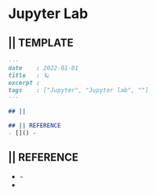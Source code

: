 # Jupyter Lab
## || TEMPLATE
```markdown
---
date    : 2022-01-01
title   : 🪐 
excerpt : 
tags    : ["Jupyter", "Jupyter lab", ""]
---

## || 

## || REFERENCE
- []() -
```


## || REFERENCE
- []() - 
- 
